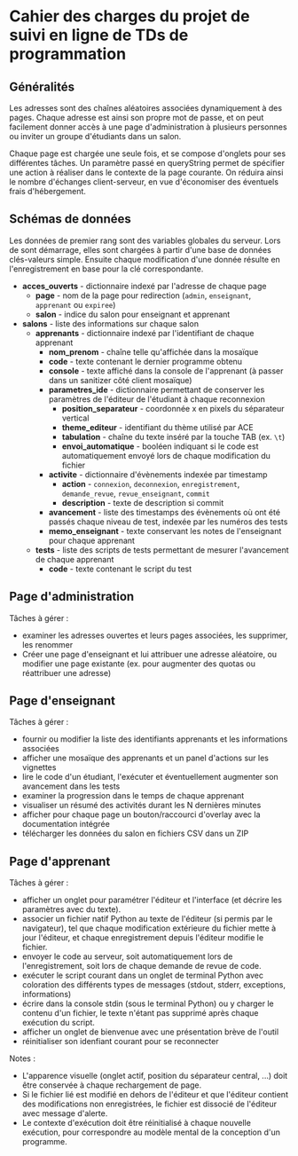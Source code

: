 # Cahier des charges du projet de suivi en ligne de TDs de programmation

## Généralités

Les adresses sont des chaînes aléatoires associées dynamiquement à des pages. Chaque adresse est ainsi son propre mot de passe, et on peut facilement donner accès à une page d'administration à plusieurs personnes ou inviter un groupe d'étudiants dans un salon.

Chaque page est chargée une seule fois, et se compose d'onglets pour ses différentes tâches. Un paramètre passé en queryString permet de spécifier une action à réaliser dans le contexte de la page courante. On réduira ainsi le nombre d'échanges client-serveur, en vue d'économiser des éventuels frais d'hébergement.

## Schémas de données

Les données de premier rang sont des variables globales du serveur. Lors de sont démarrage, elles sont chargées à partir d'une base de données clés-valeurs simple. Ensuite chaque modification d'une donnée résulte en l'enregistrement en base pour la clé correspondante.

* __acces_ouverts__ - dictionnaire indexé par l'adresse de chaque page
	* __page__ - nom de la page pour redirection (`admin`, `enseignant`, `apprenant` ou `expiree`)
	* __salon__ - indice du salon pour enseignant et apprenant
* __salons__ - liste des informations sur chaque salon
	* __apprenants__ - dictionnaire indexé par l'identifiant de chaque apprenant
		* __nom_prenom__ - chaîne telle qu'affichée dans la mosaïque
		* __code__ - texte contenant le dernier programme obtenu
		* __console__ - texte affiché dans la console de l'apprenant (à passer dans un sanitizer côté client mosaïque)
		* __parametres_ide__ - dictionnaire permettant de conserver les paramètres de l'éditeur de l'étudiant à chaque reconnexion
			* __position_separateur__ - coordonnée x en pixels du séparateur vertical
			* __theme_editeur__ - identifiant du thème utilisé par ACE
			* __tabulation__ - chaîne du texte inséré par la touche TAB (ex. `\t`)
			* __envoi_automatique__ - booléen indiquant si le code est automatiquement envoyé lors de chaque modification du fichier
		* __activite__ - dictionnaire d'évènements indexée par timestamp
			* __action__ - `connexion`, `deconnexion`, `enregistrement`, `demande_revue`, `revue_enseignant`, `commit`
			* __description__ - texte de description si commit
		* __avancement__ - liste des timestamps des évènements où ont été passés chaque niveau de test, indexée par les numéros des tests
		* __memo_enseignant__ - texte conservant les notes de l'enseignant pour chaque apprenant
	* __tests__ - liste des scripts de tests permettant de mesurer l'avancement de chaque apprenant
		* __code__ - texte contenant le script du test

## Page d'administration

Tâches à gérer :

* examiner les adresses ouvertes et leurs pages associées, les supprimer, les renommer
* Créer une page d'enseignant et lui attribuer une adresse aléatoire, ou modifier une page existante (ex. pour augmenter des quotas ou réattribuer une adresse)

## Page d'enseignant

Tâches à gérer :

* fournir ou modifier la liste des identifiants apprenants et les informations associées
* afficher une mosaïque des apprenants et un panel d'actions sur les vignettes
* lire le code d'un étudiant, l'exécuter et éventuellement augmenter son avancement dans les tests
* examiner la progression dans le temps de chaque apprenant
* visualiser un résumé des activités durant les N dernières minutes
* afficher pour chaque page un bouton/raccourci d'overlay avec la documentation intégrée
* télécharger les données du salon en fichiers CSV dans un ZIP

## Page d'apprenant

Tâches à gérer :

* afficher un onglet pour paramétrer l'éditeur et l'interface (et décrire les paramètres avec du texte).
* associer un fichier natif Python au texte de l'éditeur (si permis par le navigateur), tel que chaque modification extérieure du fichier mette à jour l'éditeur, et chaque enregistrement depuis l'éditeur modifie le fichier.
* envoyer le code au serveur, soit automatiquement lors de l'enregistrement, soit lors de chaque demande de revue de code.
* exécuter le script courant dans un onglet de terminal Python avec coloration des différents types de messages (stdout, stderr, exceptions, informations)
* écrire dans la console stdin (sous le terminal Python) ou y charger le contenu d'un fichier, le texte n'étant pas supprimé après chaque exécution du script.
* afficher un onglet de bienvenue avec une présentation brève de l'outil
* réinitialiser son idenfiant courant pour se reconnecter

Notes :

* L'apparence visuelle (onglet actif, position du séparateur central, ...) doit être conservée à chaque rechargement de page.
* Si le fichier lié est modifié en dehors de l'éditeur et que l'éditeur contient des modifications non enregistrées, le fichier est dissocié de l'éditeur avec message d'alerte.
* Le contexte d'exécution doit être réinitialisé à chaque nouvelle exécution, pour correspondre au modèle mental de la conception d'un programme.
